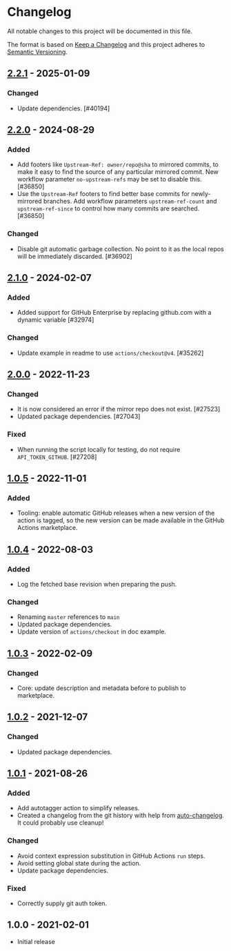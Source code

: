 # Changelog

All notable changes to this project will be documented in this file.

The format is based on [Keep a Changelog](https://keepachangelog.com/en/1.0.0/)
and this project adheres to [Semantic Versioning](https://semver.org/spec/v2.0.0.html).

## [2.2.1] - 2025-01-09
### Changed
- Update dependencies. [#40194]

## [2.2.0] - 2024-08-29
### Added
- Add footers like `Upstream-Ref: owner/repo@sha` to mirrored commits, to make it easy to find the source of any particular mirrored commit. New workflow parameter `no-upstream-refs` may be set to disable this. [#36850]
- Use the `Upstream-Ref` footers to find better base commits for newly-mirrored branches. Add workflow parameters `upstream-ref-count` and `upstream-ref-since` to control how many commits are searched. [#36850]

### Changed
- Disable git automatic garbage collection. No point to it as the local repos will be immediately discarded. [#36902]

## [2.1.0] - 2024-02-07
### Added
- Added support for GitHub Enterprise by replacing github.com with a dynamic variable [#32974]

### Changed
- Update example in readme to use `actions/checkout@v4`. [#35262]

## [2.0.0] - 2022-11-23
### Changed
- It is now considered an error if the mirror repo does not exist. [#27523]
- Updated package dependencies. [#27043]

### Fixed
- When running the script locally for testing, do not require `API_TOKEN_GITHUB`. [#27208]

## [1.0.5] - 2022-11-01
### Added
- Tooling: enable automatic GitHub releases when a new version of the action is tagged, so the new version can be made available in the GitHub Actions marketplace.

## [1.0.4] - 2022-08-03
### Added
- Log the fetched base revision when preparing the push.

### Changed
- Renaming `master` references to `main`
- Updated package dependencies.
- Update version of `actions/checkout` in doc example.

## [1.0.3] - 2022-02-09
### Changed
- Core: update description and metadata before to publish to marketplace.

## [1.0.2] - 2021-12-07
### Changed
- Updated package dependencies.

## [1.0.1] - 2021-08-26
### Added
- Add autotagger action to simplify releases.
- Created a changelog from the git history with help from [auto-changelog](https://www.npmjs.com/package/auto-changelog). It could probably use cleanup!

### Changed
- Avoid context expression substitution in GitHub Actions `run` steps.
- Avoid setting global state during the action.
- Update package dependencies.

### Fixed
- Correctly supply git auth token.

## 1.0.0 - 2021-02-01

- Initial release

[2.2.1]: https://github.com/Automattic/action-push-to-mirrors/compare/v2.2.0...v2.2.1
[2.2.0]: https://github.com/Automattic/action-push-to-mirrors/compare/v2.1.0...v2.2.0
[2.1.0]: https://github.com/Automattic/action-push-to-mirrors/compare/v2.0.0...v2.1.0
[2.0.0]: https://github.com/Automattic/action-push-to-mirrors/compare/v1.0.5...v2.0.0
[1.0.5]: https://github.com/Automattic/action-push-to-mirrors/compare/v1.0.4...v1.0.5
[1.0.4]: https://github.com/Automattic/action-push-to-mirrors/compare/v1.0.3...v1.0.4
[1.0.3]: https://github.com/Automattic/action-push-to-mirrors/compare/v1.0.2...v1.0.3
[1.0.2]: https://github.com/Automattic/action-push-to-mirrors/compare/v1.0.1...v1.0.2
[1.0.1]: https://github.com/Automattic/action-push-to-mirrors/compare/v1.0.0...v1.0.1
